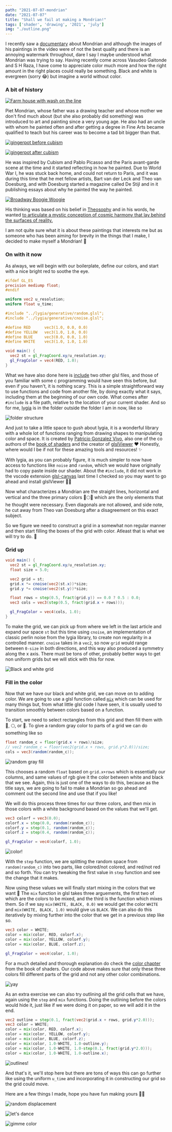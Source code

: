 ```yaml
---
path: "2021-07-07-mondrian"
date: "2021-07-07"
title: "Shall we fail at making a Mondrian!"
tags: ['shader', 'drawing', '2021', 'july']
img: "./outline.png"
---
```


I recently saw a [documentary](https://www.youtube.com/watch?v=WDWzY95EEbA&t=64s) about Mondrian and although the images of his paintings in the video were of not the best quality and there is an annoying watermark throughout, dare I say I maybe understood what Mondrian was trying to say. Having recently come across Vasudeo Gaitonde and S H Raza, I have come to appreciate color much more and how the right amount in the right places could really be something. Black and white is evergreen (sorry 😂) but imagine a world without color. 

### A bit of history

[![Farm house with wash on the line](./farmhouse-with-wash-on-the-line.jpeg)](https://www.artsy.net/artwork/piet-mondrian-farmhouse-with-wash-on-the-line)

Piet Mondrian, whose father was a drawing teacher and whose mother we don't find much about (but she also probably did something) was introduced to art and painting since a very young age. He also had an uncle with whom he painted often and after getting a degree in Fine Arts became qualified to teach but his career was to become a tad bit bigger than that. 

[![gingerpot before cubism](./gingerpot1.jpg)](https://artleove.co/piet-mondrian-color-harmony-and-rhythm/)

[![gingerpot after cubism](./gingerpot2.jpg)](https://artleove.co/piet-mondrian-color-harmony-and-rhythm/)

He was inspired by Cubism and Pablo Picasso and the Paris avant-garde scene at the time and it started reflecting in how he painted. Due to World War I, he was stuck back home, and could not return to Paris, and it was during this time that he met fellow artists, Bart van der Leck and Theo van Doesburg, and with Doesburg started a magazine called De Stijl and in it publishing essays about why he painted the way he painted.

[![Broadway Boogie Woogie](./broadway-boogie-woogie.jpg)](https://www.nytimes.com/2019/06/06/arts/design/broadway-boogie-woogie-moma.html)

His thinking was based on his belief in [Theosophy](https://en.wikipedia.org/wiki/Theosophy) and in his words, he wanted [to articulate a mystic conception of cosmic harmony that lay behind the surfaces of reality.](https://www.artsy.net/article/matthew-how-mondrian-went-abstract) 

I am not quite sure what it is about these paintings that interests me but as someone who has been aiming for brevity in the things that I make, I decided to make myself a Mondrian! 🎉

### On with it now

As always, we will begin with our boilerplate, define our colors, and start with a nice bright red to soothe the eye.

```glsl
#ifdef GL_ES
precision mediump float;
#endif

uniform vec2 u_resolution;
uniform float u_time;

#include "../lygia/generative/random.glsl";
#include "../lygia/generative/cnoise.glsl";

#define RED      vec3(1.0, 0.0, 0.0)
#define YELLOW   vec3(1.0, 1.0, 0.0)
#define BLUE     vec3(0.0, 0.0, 1.0)
#define WHITE    vec3(1.0, 1.0, 1.0)

void main() {
  vec2 st = gl_FragCoord.xy/u_resolution.xy;
  gl_FragColor = vec4(RED, 1.0);
}
```

What we have also done here is [include](https://en.wikipedia.org/wiki/OpenGL_Shading_Language#Preprocessor) two other glsl files, and those of you familiar with some c programming would have seen this before, but even if you haven't, it is nothing scary. This is a simple straightforward way to use functions and code from another file, by doing exactly what it says, including them at the beginning of our own code. What comes after `#include` is a file path, relative to the location of your current shader. And so for me, [lygia](https://github.com/patriciogonzalezvivo/lygia) is in the folder outside the folder I am in now, like so

![folder structure](./terminal.png)

And just to take a little space to gush about lygia, it is a wonderful library with a whole lot of functions ranging from drawing shapes to manipulating color and space. It is created by [Patricio Gonzalez Vivo](http://patriciogonzalezvivo.com/), also one of the co authors of the [book of shaders](https://thebookofshaders.com/) and the creator of [glslViewer](https://github.com/patriciogonzalezvivo/glslViewer) ❤️ Honestly, where would I be if not for these amazing tools and resources! ✨️

With lygia, as you can probably figure, it is much simpler to now have access to functions like `noise` and `random`, which we would have originally had to copy paste inside our shader. About the `#include`, it did not work in the vscode extension [glsl-canvas](https://marketplace.visualstudio.com/items?itemName=circledev.glsl-canvas) last time I checked so you may want to go ahead and install glslViewer 👩‍💻

Now what characterizes a Mondrian are the straight lines, horizontal and vertical and the three primary colors 🔴🌕🔵 which are the only elements that he thought were necessary. Even diagonals are not allowed, and side note, he cut away from Theo van Doesburg after a disagreement on this exact subject. 

So we figure we need to construct a grid in a somewhat non regular manner and then start filling the boxes of the grid with color. Atleast that is what we will try to do. 🙌

### Grid up

```glsl
void main() {
  vec2 st = gl_FragCoord.xy/u_resolution.xy;
  float size = 5.0;

  vec2 grid = st;
  grid.x *= cnoise(vec2(st.x))*size;
  grid.y *= cnoise(vec2(st.y))*size;

  float rows = step(0.5, fract(grid.y)) == 0.0 ? 0.5 : 0.0;
  vec3 cols = vec3(step(0.5, fract(grid.x + rows))); 

  gl_FragColor = vec4(cols, 1.0);
}
```

To make the grid, we can pick up from where we left in the last article and expand our space `st` but this time using `cnoise`, an implementation of classic perlin noise from the lygia library, to create non regularity in a controlled manner. `cnoise` takes in a `vec2`, so now `grid` would range between `0-size` in both directions, and this way also produced a symmetry along the x axis. There must be tons of other, probably better ways to get non uniform grids but we will stick with this for now.

![Black and white grid](./bwgrid.png)

### Fill in the color

Now that we have our black and white grid, we can move on to adding color. We are going to use a glsl function called [`mix`](https://thebookofshaders.com/glossary/?search=mix) which can be used for many things but, from what little glsl code I have seen, it is usually used to transition smoothly between colors based on a function. 

To start, we need to select rectangles from this grid and then fill them with 🔴, 🌕, or 🔵. To give a random gray color to parts of a grid we can do something like so 

```glsl
float random_c = floor(grid.x + rows)/size;
// vec2 random_c = floor(vec2(grid.x + rows, grid.y*2.0))/size;
cols = vec3(random(random_c));
```

![random gray fill](./random1.png)

This chooses a random `float` based on `grid.x+rows` which is essentially our columns, and same values of rgb give it the color between white and black that we see. Again, this is just one of the ways to do this, because as the title says, we are going to fail to make a Mondrian so go ahead and comment out the second line and use that if you like! 

We will do this process three times for our three colors, and then mix in those colors with a white background based on the values that we'll get. 

```glsl
vec3 colorf = vec3(0.0);
colorf.x = step(0.0, random(random_c));
colorf.y = step(0.1, random(random_c));
colorf.z = step(0.4, random(random_c));

gl_FragColor = vec4(colorf, 1.0);
```

![color!](./color1.png)

With the `step` function, we are splitting the random space from `random(random_c)` into two parts, like colored/not colored, and red/not red and so forth. You can try tweaking the first value in `step` function and see the change that it makes. 

Now using these values we will finally start mixing in the colors that we want 🎨 The `mix` function in glsl takes three arguements, the first two of which are the colors to be mixed, and the third is the function which mixes them. So if we say `mix(WHITE, BLACK, 0.0)` we would get the color `WHITE` and `mix(WHITE, BLACK, 1.0)` would give us `BLACK`. We can also do this iteratively by mixing further into the color that we get in a previous step like so.

```glsl
vec3 color = WHITE;
color = mix(color, RED, colorf.x);
color = mix(color, YELLOW, colorf.y);
color = mix(color, BLUE, colorf.z);

gl_FragColor = vec4(color, 1.0);
```

For a much detailed and thorough explanation do check the [color chapter](https://thebookofshaders.com/06/) from the book of shaders. Our code above makes sure that only these three colors fill different parts of the grid and not any other color combinations. 

![yay](./red-yellow-blue.png)

As an extra exercise we can also try outlining all the grid cells that we have, again using the `step` and `mix` functions. Doing the outlining before the colors would hide it, just like if we were doing it on paper, so we will add it in the end. 

```glsl
vec2 outline = step(0.1, fract(vec2(grid.x + rows, grid.y*2.0)));
vec3 color = WHITE;
color = mix(color, RED, colorf.x);
color = mix(color, YELLOW, colorf.y);
color = mix(color, BLUE, colorf.z);
color = mix(color, 1.0-WHITE, 1.0-outline.y);
color = mix(color, 1.0-WHITE, 1.0-step(0.1, fract(grid.y*2.0)));
color = mix(color, 1.0-WHITE, 1.0-outline.x);
```

![outlines!](./outline.png)

And that's it, we'll stop here but there are tons of ways this can go further like using the uniform `u_time` and incorporating it in constructing our grid so the grid could move. 

Here are a few things I made, hope you have fun making yours 💃👏

![random displacement](./2.gif)

![let's dance](./3.gif)

![gimme color](./4.gif)